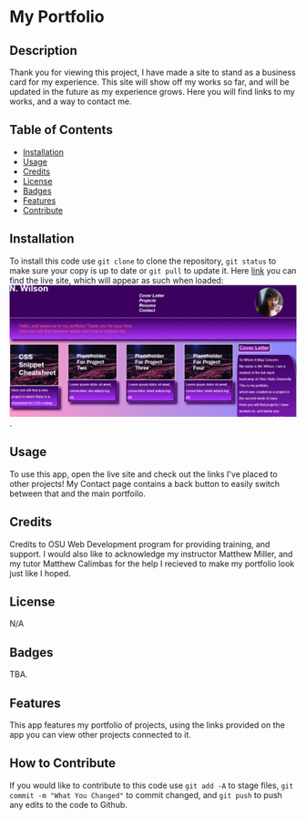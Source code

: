 # My Portfolio

## Description
Thank you for viewing this project, I have made a site to stand as a business card for my experience. This site will show off my works so far, and will be updated in the future as my experience grows. Here you will find links to my works, and a way to contact me.

## Table of Contents
- [Installation](K#installation)
- [Usage](#usage)
- [Credits](#credits)
- [License](#license)
- [Badges](#badges)
- [Features](#features)
- [Contribute](#how-to-contribute)

## Installation

To install this code use `git clone` to clone the repository, `git status` to make sure your copy is up to date or `git pull` to update it. Here [link](https://kc-nick.github.io/This-Portfolio-of-Mine/) you can find the live site, which will appear as such when loaded: ![A preview of my website portfolio.](./assets/preview.png).

## Usage

To use this app, open the live site and check out the links I've placed to other projects! My Contact page contains a back button to easily switch between that and the main portfoilo.

## Credits

Credits to OSU Web Development program for providing training, and support. I would also like to acknowledge my instructor Matthew Miller, and my tutor Matthew Calimbas for the help I recieved to make my portfolio look just like I hoped.

## License

N/A

## Badges

TBA.

## Features

This app features my portfolio of projects, using the links provided on the app you can view other projects connected to it.

## How to Contribute

If you would like to contribute to this code use `git add -A` to stage files, `git commit -m "What You Changed"` to commit changed, and `git push` to push any edits to the code to Github.